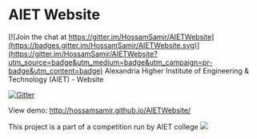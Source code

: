 # AIET Website

[![Join the chat at https://gitter.im/HossamSamir/AIETWebsite](https://badges.gitter.im/HossamSamir/AIETWebsite.svg)](https://gitter.im/HossamSamir/AIETWebsite?utm_source=badge&utm_medium=badge&utm_campaign=pr-badge&utm_content=badge)
Alexandria Higher Institute of Engineering &amp; Technology (AIET) - Website

[![Gitter](https://badges.gitter.im/HossamSamir/AIETWebsite.svg)](https://gitter.im/HossamSamir/AIETWebsite?utm_source=badge&utm_medium=badge&utm_campaign=pr-badge&utm_content=body_badge)

View demo: http://hossamsamir.github.io/AIETWebsite/

This project is a part of a competition run by AIET college
![](http://i.imgur.com/gK191Y3.jpg)

